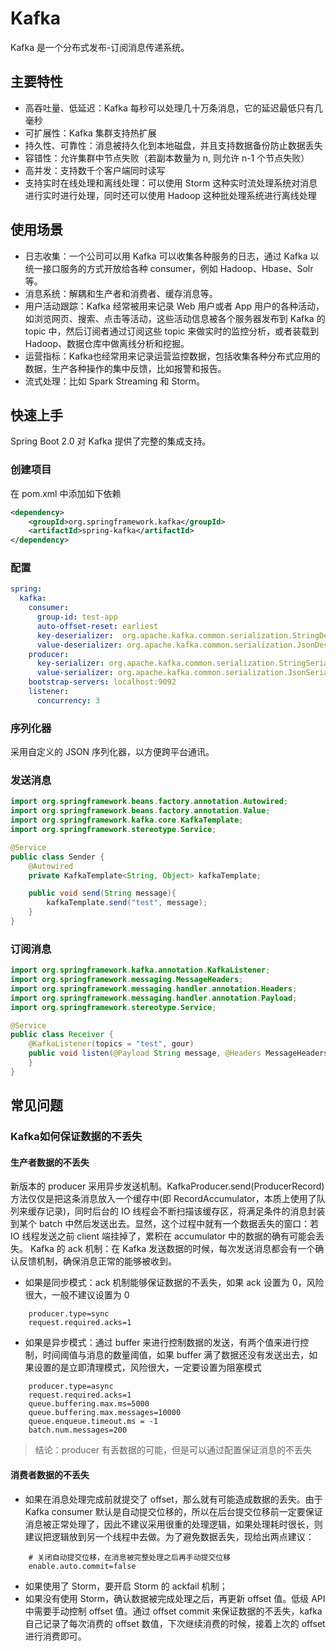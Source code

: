 # Kafka

Kafka 是一个分布式发布-订阅消息传递系统。

## 主要特性

* 高吞吐量、低延迟：Kafka 每秒可以处理几十万条消息，它的延迟最低只有几毫秒
* 可扩展性：Kafka 集群支持热扩展
* 持久性、可靠性：消息被持久化到本地磁盘，并且支持数据备份防止数据丢失
* 容错性：允许集群中节点失败（若副本数量为 n, 则允许 n-1 个节点失败）
* 高并发：支持数千个客户端同时读写
* 支持实时在线处理和离线处理：可以使用 Storm 这种实时流处理系统对消息进行实时进行处理，同时还可以使用 Hadoop 这种批处理系统进行离线处理

## 使用场景

* 日志收集：一个公司可以用 Kafka 可以收集各种服务的日志，通过 Kafka 以统一接口服务的方式开放给各种 consumer，例如 Hadoop、Hbase、Solr 等。
* 消息系统：解耦和生产者和消费者、缓存消息等。
* 用户活动跟踪：Kafka 经常被用来记录 Web 用户或者 App 用户的各种活动，如浏览网页、搜索、点击等活动，这些活动信息被各个服务器发布到 Kafka 的 topic 中，然后订阅者通过订阅这些 topic 来做实时的监控分析，或者装载到 Hadoop、数据仓库中做离线分析和挖掘。
* 运营指标：Kafka也经常用来记录运营监控数据，包括收集各种分布式应用的数据，生产各种操作的集中反馈，比如报警和报告。
* 流式处理：比如 Spark Streaming 和 Storm。

## 快速上手

Spring Boot 2.0 对 Kafka 提供了完整的集成支持。

### 创建项目

在 pom.xml 中添加如下依赖

```xml
<dependency>
    <groupId>org.springframework.kafka</groupId>
    <artifactId>spring-kafka</artifactId>
</dependency>
```

### 配置

```yaml
spring:
  kafka:
    consumer:
      group-id: test-app
      auto-offset-reset: earliest
      key-deserializer:  org.apache.kafka.common.serialization.StringDeserializer
      value-deserializer: org.apache.kafka.common.serialization.JsonDeserializer
    producer:
      key-serializer: org.apache.kafka.common.serialization.StringSerializer
      value-serializer: org.apache.kafka.common.serialization.JsonSerializer
    bootstrap-servers: localhost:9092
    listener:
      concurrency: 3
```

### 序列化器

采用自定义的 JSON 序列化器，以方便跨平台通讯。

### 发送消息

```java
import org.springframework.beans.factory.annotation.Autowired;
import org.springframework.beans.factory.annotation.Value;
import org.springframework.kafka.core.KafkaTemplate;
import org.springframework.stereotype.Service;

@Service
public class Sender {
    @Autowired
    private KafkaTemplate<String, Object> kafkaTemplate;

    public void send(String message){
        kafkaTemplate.send("test", message);
    }
}
```

### 订阅消息

```java
import org.springframework.kafka.annotation.KafkaListener;
import org.springframework.messaging.MessageHeaders;
import org.springframework.messaging.handler.annotation.Headers;
import org.springframework.messaging.handler.annotation.Payload;
import org.springframework.stereotype.Service;

@Service
public class Receiver {
    @KafkaListener(topics = "test", gour)
    public void listen(@Payload String message, @Headers MessageHeaders headers) {
    }
}
```

## 常见问题

### Kafka如何保证数据的不丢失

#### 生产者数据的不丢失

新版本的 producer 采用异步发送机制。KafkaProducer.send(ProducerRecord) 方法仅仅是把这条消息放入一个缓存中(即 RecordAccumulator，本质上使用了队列来缓存记录)，同时后台的 IO 线程会不断扫描该缓存区，将满足条件的消息封装到某个 batch 中然后发送出去。显然，这个过程中就有一个数据丢失的窗口：若 IO 线程发送之前 client 端挂掉了，累积在 accumulator 中的数据的确有可能会丢失。 Kafka 的 ack 机制：在 Kafka 发送数据的时候，每次发送消息都会有一个确认反馈机制，确保消息正常的能够被收到。

* 如果是同步模式：ack 机制能够保证数据的不丢失，如果 ack 设置为 0，风险很大，一般不建议设置为 0
```properties
    producer.type=sync 
    request.required.acks=1
```
* 如果是异步模式：通过 buffer 来进行控制数据的发送，有两个值来进行控制，时间阈值与消息的数量阈值，如果 buffer 满了数据还没有发送出去，如果设置的是立即清理模式，风险很大，一定要设置为阻塞模式
```properties
    producer.type=async 
    request.required.acks=1 
    queue.buffering.max.ms=5000 
    queue.buffering.max.messages=10000 
    queue.enqueue.timeout.ms = -1 
    batch.num.messages=200
```
> 结论：producer 有丢数据的可能，但是可以通过配置保证消息的不丢失

#### 消费者数据的不丢失

* 如果在消息处理完成前就提交了 offset，那么就有可能造成数据的丢失。由于 Kafka consumer 默认是自动提交位移的，所以在后台提交位移前一定要保证消息被正常处理了，因此不建议采用很重的处理逻辑，如果处理耗时很长，则建议把逻辑放到另一个线程中去做。为了避免数据丢失，现给出两点建议：
```properties
    # 关闭自动提交位移，在消息被完整处理之后再手动提交位移
    enable.auto.commit=false
```
* 如果使用了 Storm，要开启 Storm 的 ackfail 机制；
* 如果没有使用 Storm，确认数据被完成处理之后，再更新 offset 值。低级 API 中需要手动控制 offset 值。通过 offset commit 来保证数据的不丢失，kafka 自己记录了每次消费的 offset 数值，下次继续消费的时候，接着上次的 offset 进行消费即可。